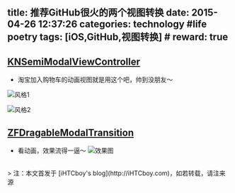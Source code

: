 title: 推荐GitHub很火的两个视图转换
date: 2015-04-26 12:37:26
categories: technology #life poetry
tags: [iOS,GitHub,视图转换]  # <!--more-->
reward: true
---

## [KNSemiModalViewController](https://github.com/kentnguyen/KNSemiModalViewController)
- 淘宝加入购物车的动画视图就是用这个吧，帅到没朋友～

<!--more-->

![风格1](http://upload-images.jianshu.io/upload_images/99517-a78a19b89f5cae2b.png)

![风格2](http://upload-images.jianshu.io/upload_images/99517-fd4cf12b66abcc09.png)


## [ZFDragableModalTransition](https://github.com/zoonooz/ZFDragableModalTransition)
- 看动画，效果流得一逼～
![效果图](http://upload-images.jianshu.io/upload_images/99517-c14b67ab391f3728.gif)



<br>
> 注：本文首发于 [iHTCboy's blog](http://iHTCboy.com)，如若转载，请注来源


